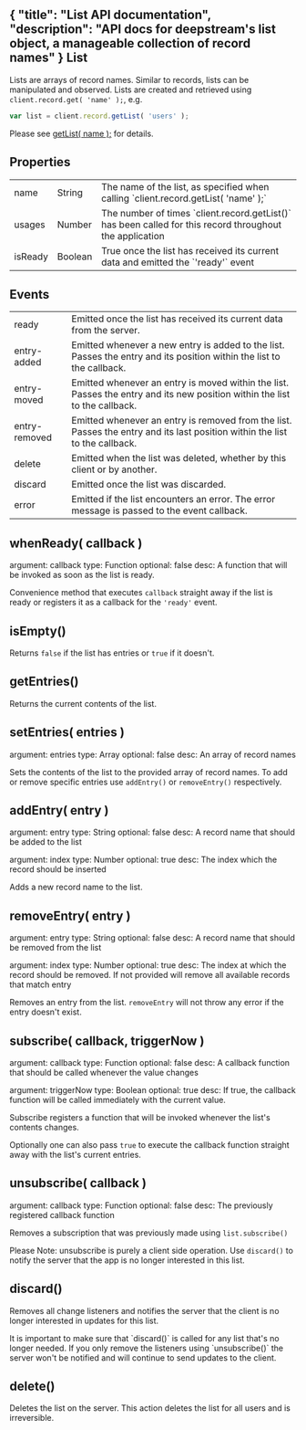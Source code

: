 {
	"title": "List API documentation",
	"description": "API docs for deepstream's list object, a manageable collection of record names"
}
List
---------------------------------
Lists are arrays of record names. Similar to records, lists can be manipulated and observed. Lists are created and retrieved using `client.record.get( 'name' );`, e.g.

```javascript
var list = client.record.getList( 'users' );
```

Please see <a href="client.record.html#getList( name )">getList( name );</a> for details.


Properties
----------------------------------
<table class="mini">
<tbody>

<tr>
<td>name</td>
<td>String</td>
<td>The name of the list, as specified when calling `client.record.getList( 'name' );`</td>
</tr>

<tr>
<td>usages</td>
<td>Number</td>
<td>The number of times `client.record.getList()` has been called for this record throughout the application</td>
</tr>

<tr>
<td>isReady</td>
<td>Boolean</td>
<td>True once the list has received its current data and emitted the `'ready'` event</td>
</tr>

</tbody>
</table>

Events
-----------------------------------
<table class="mini">
<tbody>

<tr>
<td width="20%">ready</td>
<td>Emitted once the list has received its current data from the server.</td>
</tr>

<tr>
<td>entry-added</td>
<td>Emitted whenever a new entry is added to the list. Passes the entry and its position within the list to the callback.</td>
</tr>

<tr>
<td>entry-moved</td>
<td>Emitted whenever an entry is moved within the list. Passes the entry and its new position within the list to the callback.</td>
</tr>

<tr>
<td>entry-removed</td>
<td>Emitted whenever an entry is removed from the list. Passes the entry and its last position within the list to the callback.</td>
</tr>

<tr>
<td>delete</td>
<td>Emitted when the list was deleted, whether by this client or by another.</td>
</tr>

<tr>
<td>discard</td>
<td>Emitted once the list was discarded.</td>
</tr>

<tr>
<td>error</td>
<td>Emitted if the list encounters an error. The error message is passed to the event callback.</td>
</tr>

</tbody>
</table>

whenReady( callback )
---------------------------------------------------
argument: callback
type: Function
optional: false
desc: A function that will be invoked as soon as the list is ready.

Convenience method that executes `callback` straight away if the list is ready or registers it as a callback for the `'ready'` event.

isEmpty()
---------------------------------------------------
Returns `false` if the list has entries or `true` if it doesn't.

getEntries()
---------------------------------------------------
Returns the current contents of the list.

setEntries( entries )
---------------------------------------------------
argument: entries
type: Array
optional: false
desc: An array of record names

Sets the contents of the list to the provided array of record names. To add or remove specific entries use `addEntry()` or `removeEntry()` respectively.

addEntry( entry )
---------------------------------------------------
argument: entry
type: String
optional: false
desc: A record name that should be added to the list

argument: index
type: Number
optional: true
desc: The index which the record should be inserted

Adds a new record name to the list.

removeEntry( entry )
---------------------------------------------------
argument: entry
type: String
optional: false
desc: A record name that should be removed from the list

argument: index
type: Number
optional: true
desc: The index at which the record should be removed. If not provided will remove all available records that match entry

Removes an entry from the list. `removeEntry` will not throw any error if the entry doesn't exist.



subscribe( callback, triggerNow )
--------------------------------------------------
argument: callback
type: Function
optional: false
desc: A callback function that should be called whenever the value changes

argument: triggerNow
type: Boolean
optional: true
desc: If true, the callback function will be called immediately with the current value.

Subscribe registers a function that will be invoked whenever the list's contents changes.

Optionally one can also pass `true` to execute the callback function straight away with the list's current entries.

unsubscribe( callback )
--------------------------------------------------
argument: callback
type: Function
optional: false
desc: The previously registered callback function

Removes a subscription that was previously made using `list.subscribe()`

Please Note: unsubscribe is purely a client side operation. Use `discard()` to notify the server
that the app is no longer interested in this list.

discard()
-----------------------------------------------------
Removes all change listeners and notifies the server that the client is
no longer interested in updates for this list.

<div class="info">
It is important to make sure that `discard()` is called for any list that's no longer needed. If you only remove the listeners using `unsubscribe()` the server won't be notified and will continue to send updates to the client.
</div>

delete()
-----------------------------------------------------
Deletes the list on the server. This action deletes the list for all users and is irreversible.

</div>
